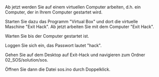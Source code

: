 Ab jetzt werden Sie auf einem virtuellen Computer arbeiten, d.h. ein Computer, der in Ihrem Computer gestartet wird.

Starten Sie dazu das Programm "Virtual Box" und dort die virtuelle Maschine "Exit Hack".
Ab jetzt arbeiten Sie mit dem Computer "Exit Hack".

Warten Sie bis der Computer gestartet ist.

Loggen Sie sich ein, das Passwort lautet "hack".

Gehen Sie auf dem Desktop auf Exit-Hack und navigieren zum Ordner 02_SOS/solution/sos.

Öffnen Sie dann die Datei sos.ino durch Doppelklick.
